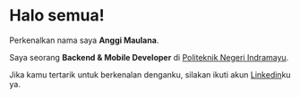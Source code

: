 # Halo semua! 

Perkenalkan nama saya **Anggi Maulana**.<br>

Saya seorang **Backend & Mobile Developer** di [Politeknik Negeri Indramayu](https://polindra.ac.id/).<br>

Jika kamu tertarik untuk berkenalan denganku, silakan ikuti akun [Linkedin](https://www.linkedin.com/in/anggi-maulana-72ba572a3/)ku ya.

<!--
**anggiimaulana/anggiimaulana** is a ✨ _special_ ✨ repository because its `README.md` (this file) appears on your GitHub profile.

Here are some ideas to get you started:

- 🔭 I’m currently working on ...
- 🌱 I’m currently learning ...
- 👯 I’m looking to collaborate on ...
- 🤔 I’m looking for help with ...
- 💬 Ask me about ...
- 📫 How to reach me: ...
- 😄 Pronouns: ...
- ⚡ Fun fact: ...
-->

